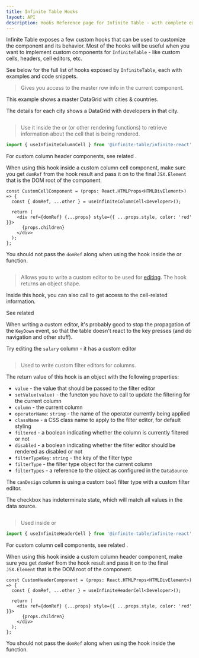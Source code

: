 ```yaml
---
title: Infinite Table Hooks
layout: API
description: Hooks Reference page for Infinite Table - with complete examples
---
```


Infinite Table exposes a few custom hooks that can be used to customize the component and its behavior. Most of the hooks will be useful when you want to implement custom components for `InfiniteTable` - like custom cells, headers, cell editors, etc.

See below for the full list of hooks exposed by `InfiniteTable`, each with examples and code snippets.

<PropTable sort searchPlaceholder="Type to filter hooks">

<Prop name="useMasterRowInfo" returnTypeLink="InfiniteTableRowInfo">

> Gives you access to the master row info in the current <PropLink name="columns.components.RowDetail" /> component.


<Sandpack title="Basic master detail DataGrid example" size="lg">

<Description>

This example shows a master DataGrid with cities & countries.

The details for each city shows a DataGrid with developers in that city.

</Description>

```ts file="$DOCS/learn/master-detail/master-detail-component-example.page.tsx"

```

</Sandpack>


</Prop>
<Prop name="useInfiniteColumnCell" returnTypeLink="InfiniteColumnEditorContextType">

> Use it inside the <PropLink name="columns.render" /> or <PropLink name="column.components.ColumnCell" /> (or <PropLink name="columns.renderValue" code={false}>other</PropLink> rendering functions) to retrieve information about the cell that is being rendered.

```ts
import { useInfiniteColumnCell } from '@infinite-table/infinite-react';
```

For custom column header components, see related <HookLink name="useInfiniteHeaderCell" />.

When using this hook inside a <PropLink name="columns.components.ColumnCell" code={false}>custom column cell component</PropLink>, make sure you get `domRef` from the hook result and pass it on to the final `JSX.Element` that is the DOM root of the component.

```tsx
const CustomCellComponent = (props: React.HTMLProps<HTMLDivElement>) => {
  const { domRef, ...other } = useInfiniteColumnCell<Developer>();

  return (
    <div ref={domRef} {...props} style={{ ...props.style, color: 'red' }}>
      {props.children}
    </div>
  );
};
```

You should not pass the `domRef` along when using the hook inside the <PropLink name="columns.render" /> or <PropLink name="columns.renderValue" /> function.

<Sandpack title="Column with render & useInfiniteColumnCell">

```tsx file="$DOCS/reference/column-render-hooks-example.page.tsx"

```

</Sandpack>

</Prop>

<Prop name="useInfiniteColumnEditor" >

> Allows you to write a custom editor to be used for [editing](/docs/learn/editing/overview). The hook returns an <TypeLink name="InfiniteColumnEditorContextType" /> object shape.

Inside this hook, you can also call <HookLink name="useInfiniteColumnCell" /> to get access to the cell-related information.

See related <PropLink name="columns.components.Editor" />

<Note>

When writing a custom editor, it's probably good to stop the propagation of the `KeyDown` event, so that the table doesn't react to the key presses (and do navigation and other stuff).

</Note>

<Sandpack title="Column with custom editor">

<Description>

Try editing the `salary` column - it has a custom editor

</Description>

```tsx file="custom-editor-hooks-example.page.tsx"

```

</Sandpack>

</Prop>

<Prop name="useInfiniteColumnFilterEditor" type="() => ({ column, value, setValue, className, filtered,... })">

> Used to write custom filter editors for columns.

The return value of this hook is an object with the following properties:

- `value` - the value that should be passed to the filter editor
- `setValue(value)` - the functon you have to call to update the filtering for the current column
- `column` - the current column
- `operatorName`: `string` - the name of the operator currently being applied
- `className` - a CSS class name to apply to the filter editor, for default styling
- `filtered` - a boolean indicating whether the column is currently filtered or not
- `disabled` - a boolean indicating whether the filter editor should be rendered as disabled or not
- `filterTypeKey`: `string` - the key of the filter type
- `filterType` - the filter type object for the current column
- `filterTypes` - a reference to the <DPropLink name="filterTypes" /> object as configured in the `DataSource`

<Sandpack title="Demo of a custom filter editor">

<Description>

The `canDesign` column is using a custom `bool` filter type with a custom filter editor.

The checkbox has indeterminate state, which will match all values in the data source.

</Description>

```ts file="custom-filter-editor-hooks-example.page.tsx"

```

</Sandpack>

</Prop>

<Prop name="useInfiniteHeaderCell" >

> Used inside <PropLink name="columns.header" /> or <PropLink name="column.components.HeaderCell" />

```ts
import { useInfiniteHeaderCell } from '@infinite-table/infinite-react';
```

For custom column cell components, see related <HookLink name="useInfiniteColumnCell" />.

When using this hook inside a <PropLink name="columns.components.HeaderCell" code={false}>custom column header component</PropLink>, make sure you get `domRef` from the hook result and pass it on to the final `JSX.Element` that is the DOM root of the component.

```tsx
const CustomHeaderComponent = (props: React.HTMLProps<HTMLDivElement>) => {
  const { domRef, ...other } = useInfiniteHeaderCell<Developer>();

  return (
    <div ref={domRef} {...props} style={{ ...props.style, color: 'red' }}>
      {props.children}
    </div>
  );
};
```

You should not pass the `domRef` along when using the hook inside the
<PropLink name="columns.header" /> function.

<Sandpack title="Column with custom header & useInfiniteHeaderCell">

```tsx file="$DOCS/reference/column-header-hooks-example.page.tsx"

```

</Sandpack>

</Prop>

</PropTable>
